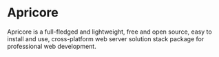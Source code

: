 Apricore
========

Apricore is a full-fledged and lightweight, free and open source, easy to install and use, cross-platform web server solution stack package for professional web development.